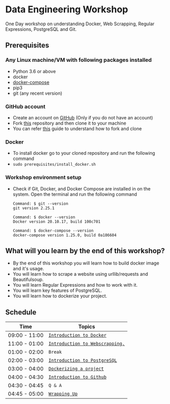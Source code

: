 # Data Engineering Workshop

One Day workshop on understanding Docker, Web Scrapping, Regular Expressions, PostgreSQL and Git.

## Prerequisites

### Any Linux machine/VM with following packages installed
- Python 3.6 or above
- docker
- [docker-compose](https://docs.docker.com/compose/install/)
- pip3
- git (any recent version)

### GitHub account
- Create an account on [GitHub](https://github.com/join) (Only if you do not have an account)
- Fork [this](https://github.com/UniCourt/DataEngineering-Workshop1) repository and then clone it to your machine
- You can refer [this](https://docs.github.com/en/get-started/quickstart/fork-a-repo) guide to understand how to fork and clone

### Docker
- To install docker go to your cloned repository and run the following command
- `sudo prerequisites/install_docker.sh`

### Workshop environment setup 
 - Check if Git, Docker, and Docker Compose are installed in on the system. Open the terminal and run the following command
   ```
   Command: $ git --version
   git version 2.25.1

   Command: $ docker --version
   Docker version 20.10.17, build 100c701

   Command: $ docker-compose --version
   docker-compose version 1.25.0, build 0a186604

   ```

## What will you learn by the end of this workshop?
- By the end of this workshop you will learn how to build docker image and it's usage.
- You will learn how to scrape a website using urllib/requests and Beautifulsoup.
- You will learn Regular Expressions and how to work with it.
- You will learn key features of PostgreSQL.
- You will learn how to dockerize your project.

## Schedule
| Time          | Topics
|---------------|-------
| 09:00 - 11:00 |  [`Introduction to Docker`](/docs/introduction_to_docker.md)
| 11:00 - 01:00 |  [`Introduction to Webscrapping.`](/docs/introduction_to_webscraping.md)
| 01:00 - 02:00 |  `Break`
| 02:00 - 03:00 |  [`Introduction to PostgreSQL`](/docs/introduction_to_postgresql.md)
| 03:00 - 04:00 |  [`Dockerizing a project`](/docs/working_with_docker_container.md)
| 04:00 - 04:30 |  [`Introduction to Github`](/docs/introduction_to_git_commands.md)
| 04:30 - 04:45 |  `Q & A`
| 04:45 - 05:00 |  [`Wrapping Up`](/docs/workshop1_home_work.md)